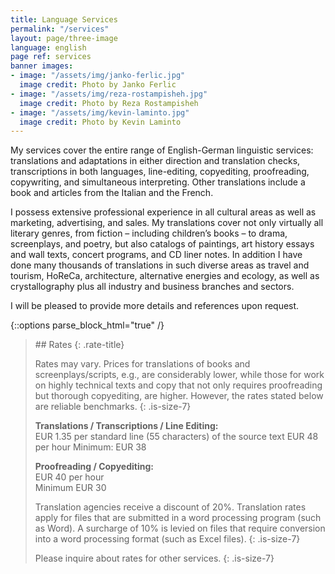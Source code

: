 ```yaml
---
title: Language Services
permalink: "/services"
layout: page/three-image
language: english
page ref: services
banner images:
- image: "/assets/img/janko-ferlic.jpg"
  image credit: Photo by Janko Ferlic
- image: "/assets/img/reza-rostampisheh.jpg"
  image credit: Photo by Reza Rostampisheh
- image: "/assets/img/kevin-laminto.jpg"
  image credit: Photo by Kevin Laminto
---
```


My services cover the entire range of English-German linguistic services: translations and adaptations in either direction and translation checks, transcriptions in both languages, line-editing, copyediting, proofreading, copywriting, and simultaneous interpreting. Other translations include a book and articles from the Italian and the French.

I possess extensive professional experience in all cultural areas as well as marketing, advertising, and sales. My translations cover not only virtually all literary genres, from fiction – including children’s books – to drama, screenplays, and poetry, but also catalogs of paintings, art history essays and wall texts, concert programs, and CD liner notes. In addition I have done many thousands of translations in such diverse areas as travel and tourism, HoReCa, architecture, alternative energies and ecology, as well as crystallography plus all industry and business branches and sectors.

I will be pleased to provide more details and references upon request.

{::options parse_block_html="true" /}

<blockquote>
## Rates
{: .rate-title}

Rates may vary. Prices for translations of books and screenplays/scripts, e.g., are considerably lower, while those for work on highly technical texts and copy that not only requires proofreading but thorough copyediting, are higher. However, the rates stated below are reliable benchmarks.
{: .is-size-7}

**Translations / Transcriptions / Line Editing:**<br>EUR 1.35 per standard line (55 characters) of the source text
EUR 48 per hour
Minimum: EUR 38

**Proofreading / Copyediting:**<br>EUR 40 per hour<br> Minimum EUR 30

Translation agencies receive a discount of 20%. Translation rates apply for files that are submitted in a word processing program (such as Word). A surcharge of 10% is levied on files that require conversion into a word processing format (such as Excel files).
{: .is-size-7}

Please inquire about rates for other services.
{: .is-size-7}

</blockquote>
